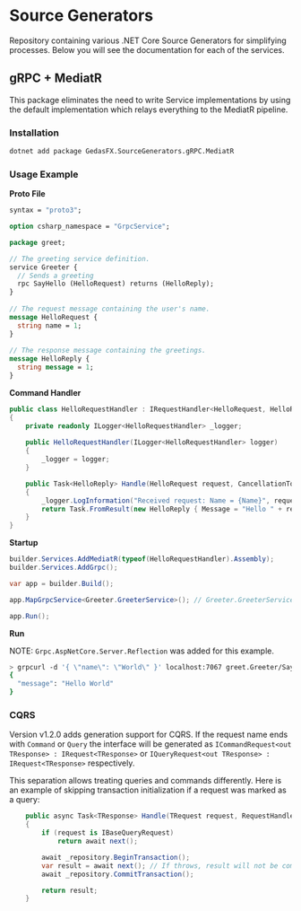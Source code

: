 # Source Generators
Repository containing various .NET Core Source Generators for simplifying processes. Below you will see the documentation for each of the services.

## gRPC + MediatR

This package eliminates the need to write Service implementations by using the default implementation which relays everything to the MediatR pipeline.

### Installation

```bash
dotnet add package GedasFX.SourceGenerators.gRPC.MediatR
```

### Usage Example

**Proto File**
```proto
syntax = "proto3";  

option csharp_namespace = "GrpcService";  

package greet;  

// The greeting service definition.  
service Greeter {  
  // Sends a greeting  
  rpc SayHello (HelloRequest) returns (HelloReply);  
}  
  
// The request message containing the user's name.  
message HelloRequest {  
  string name = 1;  
}  
  
// The response message containing the greetings.  
message HelloReply {  
  string message = 1;  
}
```

**Command Handler**
```cs
public class HelloRequestHandler : IRequestHandler<HelloRequest, HelloReply>
{
    private readonly ILogger<HelloRequestHandler> _logger;  
  
    public HelloRequestHandler(ILogger<HelloRequestHandler> logger)  
    {
	    _logger = logger;  
	}

	public Task<HelloReply> Handle(HelloRequest request, CancellationToken cancellationToken)
	{
		_logger.LogInformation("Received request: Name = {Name}", request.Name);
		return Task.FromResult(new HelloReply { Message = "Hello " + request.Name });
	}
}
```

**Startup**
```cs
builder.Services.AddMediatR(typeof(HelloRequestHandler).Assembly);
builder.Services.AddGrpc();

var app = builder.Build();

app.MapGrpcService<Greeter.GreeterService>(); // Greeter.GreeterService was generated automatically.

app.Run();
```

**Run**

NOTE: `Grpc.AspNetCore.Server.Reflection` was added for this example.
```bash
> grpcurl -d '{ \"name\": \"World\" }' localhost:7067 greet.Greeter/SayHello
{
  "message": "Hello World"
}
```

### CQRS

Version v1.2.0 adds generation support for CQRS. If the request name ends with `Command` or `Query` the interface will be generated as `ICommandRequest<out TResponse> : IRequest<TResponse>` or `IQueryRequest<out TResponse> : IRequest<TResponse>` respectively.

This separation allows treating queries and commands differently. Here is an example of skipping transaction initialization if a request was marked as a query:

```cs
    public async Task<TResponse> Handle(TRequest request, RequestHandlerDelegate<TResponse> next, CancellationToken cancellationToken)
    {
        if (request is IBaseQueryRequest)
            return await next();

        await _repository.BeginTransaction();
        var result = await next(); // If throws, result will not be committed.
        await _repository.CommitTransaction();

        return result;
    }
```